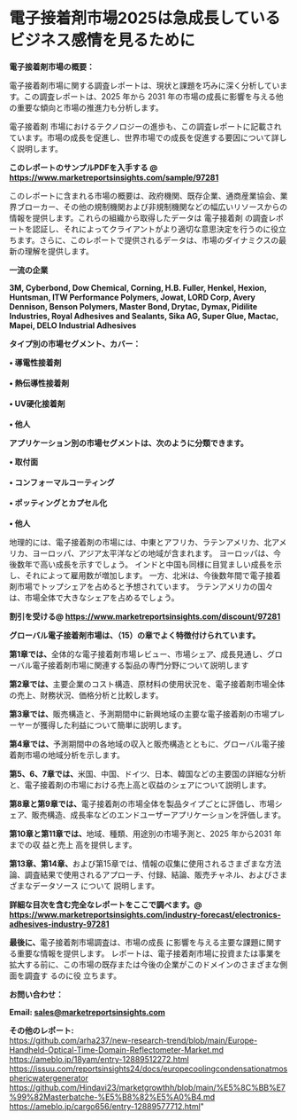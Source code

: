 # 電子接着剤市場2025は急成長しているビジネス感情を見るために

<strong><b>電子接着剤市場の概要：</b></strong>

電子接着剤市場に関する調査レポートは、現状と課題を巧みに深く分析しています。この調査レポートは、2025 年から 2031 年の市場の成長に影響を与える他の重要な傾向と市場の推進力も分析します。

電子接着剤 市場におけるテクノロジーの進歩も、この調査レポートに記載されています。市場の成長を促進し、世界市場での成長を促進する要因について詳しく説明します。

<strong>このレポートのサンプルPDFを入手する @ <a href=https://www.marketreportsinsights.com/sample/97281>https://www.marketreportsinsights.com/sample/97281</a></strong>

このレポートに含まれる市場の概要は、政府機関、既存企業、通商産業協会、業界ブローカー、その他の規制機関および非規制機関などの幅広いリソースからの情報を提供します。これらの組織から取得したデータは 電子接着剤 の調査レポートを認証し、それによってクライアントがより適切な意思決定を行うのに役立ちます。さらに、このレポートで提供されるデータは、市場のダイナミクスの最新の理解を提供します。

<strong>一流の企業</strong>

<strong><b>3M, Cyberbond, Dow Chemical, Corning, H.B. Fuller, Henkel, Hexion, Huntsman, ITW Performance Polymers, Jowat, LORD Corp, Avery Dennison, Benson Polymers, Master Bond, Drytac, Dymax, Pidilite Industries, Royal Adhesives and Sealants, Sika AG, Super Glue, Mactac, Mapei, DELO Industrial Adhesives</b></strong>

<strong><b>タイプ別の市場セグメント、カバー：</b></strong>

<strong>• 導電性接着剤<br><br>• 熱伝導性接着剤<br><br>• UV硬化接着剤<br><br>• 他人</strong>

<strong><b>アプリケーション別の市場セグメントは、次のように分類できます。</b></strong>

<strong>• 取付面<br><br>• コンフォーマルコーティング<br><br>• ポッティングとカプセル化<br><br>• 他人</strong>

 地理的には、電子接着剤の市場には、中東とアフリカ、ラテンアメリカ、北アメリカ、ヨーロッパ、アジア太平洋などの地域が含まれます。 ヨーロッパは、今後数年で高い成長を示すでしょう。 インドと中国も同様に目覚ましい成長を示し、それによって雇用数が増加します。 一方、北米は、今後数年間で電子接着剤市場でトップシェアを占めると予想されています。 ラテンアメリカの国々は、市場全体で大きなシェアを占めるでしょう。

<strong>割引を受ける@ <a href=https://www.marketreportsinsights.com/discount/97281>https://www.marketreportsinsights.com/discount/97281</a></strong>

<strong><b>グローバル電子接着剤市場は、（15）の章でよく特徴付けられています。</b></strong>

<strong><b>第</b></strong><strong><b>1章では、</b></strong>全体的な電子接着剤市場レビュー、市場シェア、成長見通し、グローバル電子接着剤市場に関連する製品の専門分野について説明します

<strong><b>第2章では、</b></strong>主要企業のコスト構造、原材料の使用状況を、電子接着剤市場全体の売上、財務状況、価格分析と比較します。

<strong><b>第3章では、</b></strong>販売構造と、予測期間中に新興地域の主要な電子接着剤の市場プレーヤーが獲得した利益について簡単に説明します。

<strong><b>第4章では、</b></strong>予測期間中の各地域の収入と販売構造とともに、グローバル電子接着剤市場の地域分析を示します。

<strong><b>第5、6、7章では、</b></strong>米国、中国、ドイツ、日本、韓国などの主要国の詳細な分析と、電子接着剤の市場における売上高と収益のシェアについて説明します。

<strong><b>第8章と第9章では、</b></strong>電子接着剤の市場全体を製品タイプごとに評価し、市場シェア、販売構造、成長率などのエンドユーザーアプリケーションを評価します。

<strong><b>第10章と第11章では、</b></strong>地域、種類、用途別の市場予測と、2025 年から2031 年までの収 益と売上 高を提供します。

<strong><b>第13章、第14章、</b></strong>および第15章では、情報の収集に使用されるさまざまな方法論、調査結果で使用されるアプローチ、付録、結論、販売チャネル、およびさまざまなデータソース について 説明します。

<strong>詳細な目次を含む完全なレポートをここで調べます。@ <a href=https://www.marketreportsinsights.com/industry-forecast/electronics-adhesives-industry-97281>https://www.marketreportsinsights.com/industry-forecast/electronics-adhesives-industry-97281</a></strong>

<strong><b>最後に、</b></strong>電子接着剤市場調査は、市場の成長 に影響を</a>与える主要な課題に関する重要な情報を提供します。 レポートは、電子接着剤市場に投資または事業を拡大する前に、この市場の既存または今後の企業がこのドメインのさまざまな側面を調査す るのに役 立ちます。

<strong><b>お問い合わせ：</b></strong>

<strong>Email: </strong><a href=mailto:sales@marketreportsinsights.com><strong>sales@marketreportsinsights.com</strong></a>

<strong>その他のレポート:</strong>
<br>
<a href=https://github.com/arha237/new-research-trend/blob/main/Europe-Handheld-Optical-Time-Domain-Reflectometer-Market.md>https://github.com/arha237/new-research-trend/blob/main/Europe-Handheld-Optical-Time-Domain-Reflectometer-Market.md</a>
<br>
<a href=https://ameblo.jp/18yam/entry-12889512272.html>https://ameblo.jp/18yam/entry-12889512272.html</a>
<br>
<a href=https://issuu.com/reportsinsights24/docs/europecoolingcondensationatmosphericwatergenerator>https://issuu.com/reportsinsights24/docs/europecoolingcondensationatmosphericwatergenerator</a>
<br>
<a href=https://github.com/Hindavi23/marketgrowthh/blob/main/%E5%8C%BB%E7%99%82Masterbatche-%E5%B8%82%E5%A0%B4.md>https://github.com/Hindavi23/marketgrowthh/blob/main/%E5%8C%BB%E7%99%82Masterbatche-%E5%B8%82%E5%A0%B4.md</a>
<br>
<a href=https://ameblo.jp/cargo656/entry-12889577712.html>https://ameblo.jp/cargo656/entry-12889577712.html</a>"
